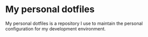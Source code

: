 # My personal dotfiles
My personal dotfiles is a repository I use to maintain the personal configuration for my development environment.

